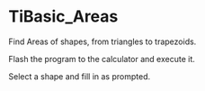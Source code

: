 TiBasic_Areas
=============

Find Areas of shapes, from triangles to trapezoids.

Flash the program to the calculator and execute it.

Select a shape and fill in as prompted.

